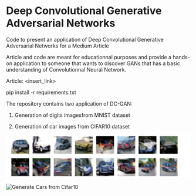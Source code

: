 # Deep Convolutional Generative Adversarial Networks
Code to present an application of Deep Convolutional Generative Adversarial Networks for a Medium Article

Article and code are meant for educationnal purposes and provide a hands-on application to someone that wants to discover GANs that has a basic understanding of Convolutionnal Neural Network.


Article: <insert_link>

pip install -r requirements.txt

The repository contains two application of DC-GAN:

1) Generation of digits imagesfrom MNIST dataset

2) Generation of car images from CIFAR10 dataset

![Generate Cars from Cifar10](cifar10_cars_epoch100.png?raw=true "Results after 100 epochs")

![Generate Cars from Cifar10](dcgan_cifar10_cars.gif?raw=true "200 epochs")

